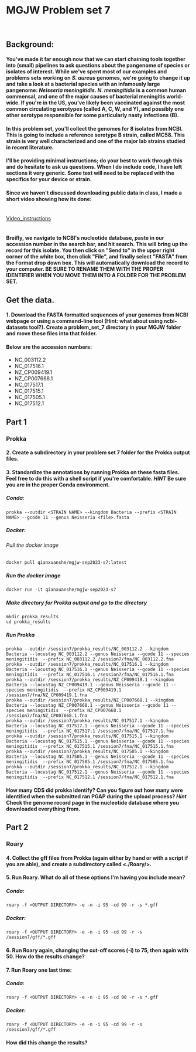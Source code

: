 # MGJW Problem set 7<br/><br/>

## Background:<br/>
#### You've made it far enough now that we can start chaining tools together into (small) pipelines to ask questions about the pangenome of species or isolates of interest. While we've spent most of our examples and problems sets working on *S. aureus* genomes, we're going to change it up and take a look at a bacterial species with an infamously large pangenome: *Neisseria meningitidis*. *N. meningitidis* is a common human commensal, and one of the major causes of bacterial meningitis world-wide. If you're in the US, you've likely been vaccinated against the most common circulating serotypes (called A, C, W, and Y), and possibly one other serotype responsible for some particularly nasty infections (B).<br/>

#### In this problem set, you'll collect the genomes for 8 isolates from NCBI. This is going to include a reference serotype B strain, called MC58. This strain is very well characterized and one of the major lab strains studied in recent literature.<br/>

#### I'll be providing minimal instructions; do your best to work through this and do hesitate to ask us questions. When I do include code, I have left sections it very generic. Some text will need to be replaced with the specifics for your device or strain.<br/>

#### Since we haven't discussed downloading public data in class, I made a short video showing how its done:<br/><br/>
[Video_instructions](https://youtu.be/g5j1vfv9ojo)<br/><br/>
#### Breifly, we navigate to NCBI's nucleotide database, paste in our accession number in the search bar, and hit search. This will bring up the record for this isolate. You then click on "Send to" in the upper right corner of the white box, then click "File", and finally select "FASTA" from the Format drop down box. This will automatically download the record to your computer. BE SURE TO RENAME THEM WITH THE PROPER IDENTIFIER WHEN YOU MOVE THEM INTO A FOLDER FOR THE PROBLEM SET.<br/>

## Get the data.
#### 1. Download the FASTA formatted sequences of your genomes from NCBI webpage or using a command-line tool (Hint: what about using ncbi-datasets tool?). Create a problem_set_7 directory in your MGJW folder and move these files into that folder.<br/>
#### Below are the accession numbers:<br/>
* NC_003112.2
* NC_017516.1
* NZ_CP009419.1
* NZ_CP007668.1
* NC_017517.1
* NC_017515.1
* NC_017505.1
* NC_017512.1

## Part 1 <br/>
### Prokka <br/>
#### 2. Create a subdirectory in your problem set 7 folder for the Prokka output files.
#### 3. Standardize the annotations by running Prokka on these fasta files. Feel free to do this with a shell script if you're comfortable. *HINT* Be sure you are in the proper Conda environment. <br/>
##### Conda:
```
prokka --outdir <STRAIN NAME> --kingdom Bacteria --prefix <STRAIN NAME> --gcode 11 --genus Neisseria <file>.fasta

```
##### Docker:
###### Pull the docker image
```
docker pull qianxuanshe/mgjw-sep2023-s7:latest
```
##### Run the docker image
```
docker run -it qianxuanshe/mgjw-sep2023-s7
```
##### Make directory for Prokka output and go to the directory
```
mkdir prokka_results
cd prokka_results
```

##### Run Prokka
```
prokka --outdir /session7/prokka_results/NC_003112.2 --kingdom Bacteria --locustag NC_003112.2 --genus Neisseria --gcode 11 --species meningitidis  --prefix NC_003112.2 /session7/fna/NC_003112.2.fna
prokka --outdir /session7/prokka_results/NC_017516.1 --kingdom Bacteria --locustag NC_017516.1 --genus Neisseria --gcode 11 --species meningitidis  --prefix NC_017516.1 /session7/fna/NC_017516.1.fna
prokka --outdir /session7/prokka_results/NZ_CP009419.1 --kingdom Bacteria --locustag NZ_CP009419.1 --genus Neisseria --gcode 11 --species meningitidis  --prefix NZ_CP009419.1 /session7/fna/NZ_CP009419.1.fna
prokka --outdir /session7/prokka_results/NZ_CP007668.1 --kingdom Bacteria --locustag NZ_CP007668.1 --genus Neisseria --gcode 11 --species meningitidis  --prefix NZ_CP007668.1 /session7/fna/NZ_CP007668.1.fna
prokka --outdir /session7/prokka_results/NC_017517.1 --kingdom Bacteria --locustag NC_017517.1 --genus Neisseria --gcode 11 --species meningitidis  --prefix NC_017517.1 /session7/fna/NC_017517.1.fna
prokka --outdir /session7/prokka_results/NC_017515.1 --kingdom Bacteria --locustag NC_017515.1 --genus Neisseria --gcode 11 --species meningitidis  --prefix NC_017515.1 /session7/fna/NC_017515.1.fna
prokka --outdir /session7/prokka_results/NC_017505.1 --kingdom Bacteria --locustag NC_017505.1 --genus Neisseria --gcode 11 --species meningitidis  --prefix NC_017505.1 /session7/fna/NC_017505.1.fna
prokka --outdir /session7/prokka_results/NC_017512.1 --kingdom Bacteria --locustag NC_017512.1 --genus Neisseria --gcode 11 --species meningitidis  --prefix NC_017512.1 /session7/fna/NC_017512.1.fna
```

#### How many CDS did prokka identify? Can you figure out how many were identified when the submitted ran PGAP during the upload process? *Hint* Check the genome record page in the nucleotide database where you downloaded everything from.<br/>

## Part 2<br/>
### Roary<br/>
#### 4. Collect the gff files from Prokka (again either by hand or with a script if you are able), and create a subdirectory called <./Roary/>.
#### 5. Run Roary. What do all of these options I'm having you include mean?<br/>
##### Conda:
```
roary -f <OUTPUT DIRECTORY> -e -n -i 95 -cd 99 -r -s *.gff

```
##### Docker:
```
roary -f <OUTPUT DIRECTORY> -e -n -i 95 -cd 99 -r -s /session7/gff/*.gff
```
#### 6. Run Roary again, changing the cut-off scores (-i) to 75, then again with 50. How do the results change?<br/>
#### 7. Run Roary one last time:<br/>
##### Conda:
```
roary -f <OUTPUT DIRECTORY> -e -n -i 95 -cd 90 -r -s *.gff
```
##### Docker:
```
roary -f <OUTPUT DIRECTORY> -e -n -i 95 -cd 99 -r -s /session7/gff/*.gff
```
#### How did this change the results?
